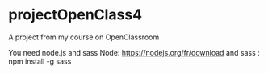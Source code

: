 # projectOpenClass4
A project from my course on OpenClassroom

You need node.js and sass
Node: https://nodejs.org/fr/download   and 
sass : npm install -g sass 
